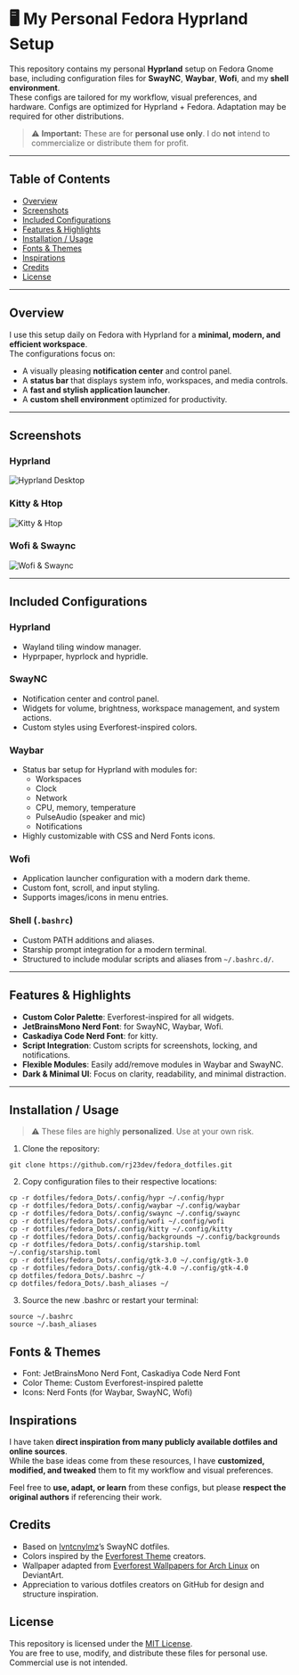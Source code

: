 # 🖥️ My Personal Fedora Hyprland Setup

This repository contains my personal **Hyprland** setup on Fedora Gnome base, including configuration files for **SwayNC**, **Waybar**, **Wofi**, and my **shell environment**.  
These configs are tailored for my workflow, visual preferences, and hardware. Configs are optimized for Hyprland + Fedora. Adaptation may be required for other distributions. 

> ⚠️ **Important:** These are for **personal use only**. I do **not** intend to commercialize or distribute them for profit.

---

## Table of Contents

- [Overview](#overview)  
- [Screenshots](#screenshots)
- [Included Configurations](#included-configurations)  
- [Features & Highlights](#features--highlights)  
- [Installation / Usage](#installation--usage)  
- [Fonts & Themes](#fonts--themes)  
- [Inspirations](#inspirations)  
- [Credits](#credits)
- [License](#license)

---

## Overview

I use this setup daily on Fedora with Hyprland for a **minimal, modern, and efficient workspace**.  
The configurations focus on:

- A visually pleasing **notification center** and control panel.  
- A **status bar** that displays system info, workspaces, and media controls.  
- A **fast and stylish application launcher**.  
- A **custom shell environment** optimized for productivity.

---

## Screenshots

### Hyprland

![Hyprland Desktop](screenshots/hyprland.png)

### Kitty & Htop

![Kitty & Htop](screenshots/kitty.png)

### Wofi & Swaync

![Wofi & Swaync](screenshots/hyprland1.png)

---

## Included Configurations

### Hyprland
- Wayland tiling window manager.  
- Hyprpaper, hyprlock and hypridle. 

### SwayNC
- Notification center and control panel.  
- Widgets for volume, brightness, workspace management, and system actions.  
- Custom styles using Everforest-inspired colors.

### Waybar
- Status bar setup for Hyprland with modules for:
  - Workspaces
  - Clock
  - Network
  - CPU, memory, temperature
  - PulseAudio (speaker and mic)
  - Notifications
- Highly customizable with CSS and Nerd Fonts icons.

### Wofi
- Application launcher configuration with a modern dark theme.  
- Custom font, scroll, and input styling.  
- Supports images/icons in menu entries.

### Shell (`.bashrc`)
- Custom PATH additions and aliases.  
- Starship prompt integration for a modern terminal.  
- Structured to include modular scripts and aliases from `~/.bashrc.d/`.  

---

## Features & Highlights

- **Custom Color Palette**: Everforest-inspired for all widgets.  
- **JetBrainsMono Nerd Font**: for SwayNC, Waybar, Wofi.
- **Caskadiya Code Nerd Font**: for kitty.  
- **Script Integration**: Custom scripts for screenshots, locking, and notifications.  
- **Flexible Modules**: Easily add/remove modules in Waybar and SwayNC.  
- **Dark & Minimal UI**: Focus on clarity, readability, and minimal distraction.

---

## Installation / Usage

> ⚠️ These files are highly **personalized**. Use at your own risk.

1. Clone the repository:

```
git clone https://github.com/rj23dev/fedora_dotfiles.git

```

2. Copy configuration files to their respective locations:

```
cp -r dotfiles/fedora_Dots/.config/hypr ~/.config/hypr
cp -r dotfiles/fedora_Dots/.config/waybar ~/.config/waybar
cp -r dotfiles/fedora_Dots/.config/swaync ~/.config/swaync
cp -r dotfiles/fedora_Dots/.config/wofi ~/.config/wofi
cp -r dotfiles/fedora_Dots/.config/kitty ~/.config/kitty
cp -r dotfiles/fedora_Dots/.config/backgrounds ~/.config/backgrounds
cp -r dotfiles/fedora_Dots/.config/starship.toml ~/.config/starship.toml
cp -r dotfiles/fedora_Dots/.config/gtk-3.0 ~/.config/gtk-3.0
cp -r dotfiles/fedora_Dots/.config/gtk-4.0 ~/.config/gtk-4.0
cp dotfiles/fedora_Dots/.bashrc ~/
cp dotfiles/fedora_Dots/.bash_aliases ~/

```
3. Source the new .bashrc or restart your terminal:

```
source ~/.bashrc
source ~/.bash_aliases

```

## Fonts & Themes

- Font: JetBrainsMono Nerd Font, Caskadiya Code Nerd Font
- Color Theme: Custom Everforest-inspired palette
- Icons: Nerd Fonts (for Waybar, SwayNC, Wofi)

## Inspirations

I have taken **direct inspiration from many publicly available dotfiles and online sources**.  
While the base ideas come from these resources, I have **customized, modified, and tweaked** them to fit my workflow and visual preferences. 

Feel free to **use, adapt, or learn** from these configs, but please **respect the original authors** if referencing their work.

## Credits

- Based on [lvntcnylmz](https://github.com/lvntcnylmz)’s SwayNC dotfiles.  
- Colors inspired by the [Everforest Theme](https://github.com/sainnhe/everforest) creators.  
- Wallpaper adapted from [Everforest Wallpapers for Arch Linux](https://www.deviantart.com/deviantarchuser/art/Everforest-Wallpapers-for-Arch-Linux-1063548581) on DeviantArt.  
- Appreciation to various dotfiles creators on GitHub for design and structure inspiration.


## License

This repository is licensed under the [MIT License](LICENSE).  
You are free to use, modify, and distribute these files for personal use. Commercial use is not intended.
